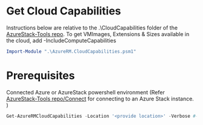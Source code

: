 # Get Cloud Capabilities
Instructions below are relative to the .\CloudCapabilities folder of the [AzureStack-Tools repo](..).
To get VMImages, Extensions & Sizes available in the cloud, add -IncludeComputeCapabilities
```powershell
Import-Module ".\AzureRM.CloudCapabilities.psm1"
```
# Prerequisites
 Connected Azure or AzureStack powershell environment (Refer [AzureStack-Tools repo/Connect](../Connect) for connecting to an Azure Stack instance. )

```powershell
Get-AzureRMCloudCapabilities -Location '<provide location>' -Verbose #-IncludeComputeCapabilities
```
